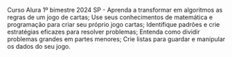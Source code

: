 Curso Alura 1º bimestre 2024 SP - 
Aprenda a transformar em algoritmos as regras de um jogo de cartas;
Use seus conhecimentos de matemática e programação para criar seu próprio jogo cartas;
Identifique padrões e crie estratégias eficazes para resolver problemas;
Entenda como dividir problemas grandes em partes menores;
Crie listas para guardar e manipular os dados do seu jogo.
